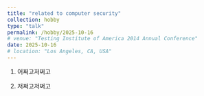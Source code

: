 ```yaml
---
title: "related to computer security"
collection: hobby
type: "talk"
permalink: /hobby/2025-10-16
# venue: "Testing Institute of America 2014 Annual Conference"
date: 2025-10-16
# location: "Los Angeles, CA, USA"
---
```


1. 어쩌고저쩌고

2. 저쩌고저쩌고
